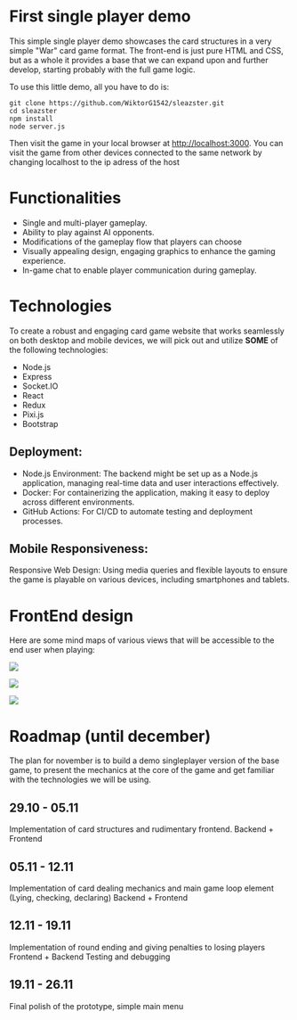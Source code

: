 # First single player demo

This simple single player demo showcases the card structures
in a very simple "War" card game format. The front-end is just
pure HTML and CSS, but as a whole it provides a base that we can
expand upon and further develop, starting probably with the
full game logic.

To use this little demo, all you have to do is:

```
git clone https://github.com/WiktorG1542/sleazster.git
cd sleazster
npm install
node server.js
```

Then visit the game in your local browser at [http://localhost:3000](http://localhost:3000).
You can visit the game from other devices connected to the same network by changing localhost to the ip adress of the host

# Functionalities

* Single and multi-player gameplay.
* Ability to play against AI opponents.
* Modifications of the gameplay flow that players can choose  
* Visually appealing design, engaging graphics
to enhance the gaming experience.
* In-game chat to enable player communication during gameplay.

# Technologies

To create a robust and engaging card game website that works seamlessly
on both desktop and mobile devices, we will pick out and utilize **SOME**
of the following technologies:
* Node.js
* Express
* Socket.IO
* React
* Redux
* Pixi.js
* Bootstrap

## Deployment:

* Node.js Environment: The backend might be set up as a Node.js
application, managing real-time data and user interactions effectively.
* Docker: For containerizing the application, making it easy to
deploy across different environments.
* GitHub Actions: For CI/CD to automate testing and deployment
processes.

## Mobile Responsiveness:

Responsive Web Design: Using media queries and flexible layouts to
ensure the game is playable on various devices, including smartphones
and tablets.

# FrontEnd design

Here are some mind maps of various views that will be accessible to
the end user when playing:

![](./img/1.jpg)

![](./img/2.jpg)

![](./img/3.jpg)

# Roadmap (until december)
The plan for november is to build a demo singleplayer version of the base game, to present the 
mechanics at the core of the game and get familiar with the technologies we will be using. 

## 29.10 - 05.11

Implementation of card structures and rudimentary frontend.
Backend + Frontend

## 05.11 - 12.11

Implementation of card dealing mechanics and main game loop element (Lying, checking, declaring)
Backend + Frontend

## 12.11 - 19.11

Implementation of round ending and giving penalties to losing players
Frontend + Backend
Testing and debugging

## 19.11 - 26.11

Final polish of the prototype, simple main menu


